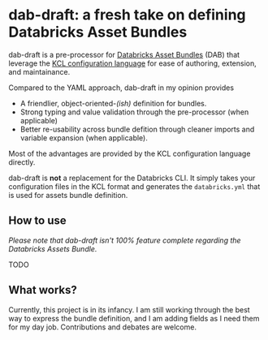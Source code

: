 # dab-draft: a fresh take on defining Databricks Asset Bundles

dab-draft is a pre-processor for [Databricks Asset Bundles](https://docs.databricks.com/en/dev-tools/bundles/index.html) (DAB) that leverage the [KCL configuration language](https://kcl-lang.org/) for ease of authoring, extension, and maintainance.

Compared to the YAML approach, dab-draft in my opinion provides

* A friendlier, object-oriented-*(ish)* definition for bundles.
* Strong typing and value validation through the pre-processor (when applicable)
* Better re-usability across bundle defition through cleaner imports and variable expansion (when applicable).

Most of the advantages are provided by the KCL configuration language directly.

dab-draft is **not** a replacement for the Databricks CLI. It simply takes your configuration files in the KCL format and generates the `databricks.yml` that is used for assets bundle definition.

## How to use

*Please note that dab-draft isn't 100% feature complete regarding the Databricks Assets Bundle.*

TODO

## What works?

Currently, this project is in its infancy. I am still working through the best way to express the bundle definition, and I am adding fields as I need them for my day job. Contributions and debates are welcome.
